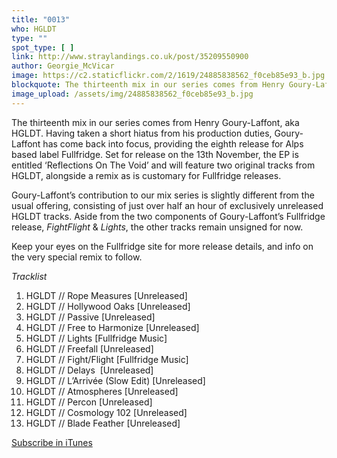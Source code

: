 ```yaml
---
title: "0013"
who: HGLDT
type: ""
spot_type: [ ]
link: http://www.straylandings.co.uk/post/35209550900
author: Georgie_McVicar
image: https://c2.staticflickr.com/2/1619/24885838562_f0ceb85e93_b.jpg
blockquote: The thirteenth mix in our series comes from Henry Goury-Laffont, aka HGLDT. Having taken a short hiatus from his production duties, Goury-Laffont has come back into focus, providing the eighth release for Alps based label Fullfridge. Set for release on the 13th November, the EP is entitled ‘Reflections On The Void’ and will feature two original tracks from HGLDT, alongside a remix as is customary for Fullfridge releases.
image_upload: /assets/img/24885838562_f0ceb85e93_b.jpg
---
```


The thirteenth mix in our series comes from Henry Goury-Laffont, aka HGLDT. Having taken a short hiatus from his production duties, Goury-Laffont has come back into focus, providing the eighth release for Alps based label Fullfridge. Set for release on the 13th November, the EP is entitled ‘Reflections On The Void’ and will feature two original tracks from HGLDT, alongside a remix as is customary for Fullfridge releases.

Goury-Laffont’s contribution to our mix series is slightly different from the usual offering, consisting of just over half an hour of exclusively unreleased HGLDT tracks. Aside from the two components of Goury-Laffont’s Fullfridge release, _FightFlight_ & _Lights_, the other tracks remain unsigned for now.

Keep your eyes on the Fullfridge site for more release details, and info on the very special remix to follow.

_Tracklist_

  1. HGLDT // Rope Measures [Unreleased]
  2. HGLDT // Hollywood Oaks [Unreleased]
  3. HGLDT // Passive [Unreleased]
  4. HGLDT // Free to Harmonize [Unreleased]
  5. HGLDT // Lights [Fullfridge Music]
  6. HGLDT // Freefall [Unreleased]
  7. HGLDT // Fight/Flight [Fullfridge Music]
  8. HGLDT // Delays  [Unreleased]
  9. HGLDT // L’Arrivée (Slow Edit) [Unreleased]
  10. HGLDT // Atmospheres [Unreleased]
  11. HGLDT // Percon [Unreleased]
  12. HGLDT // Cosmology 102 [Unreleased]
  13. HGLDT // Blade Feather [Unreleased]

[Subscribe in iTunes](itpc://straylandings.jellycast.com/podcast/feed/2)